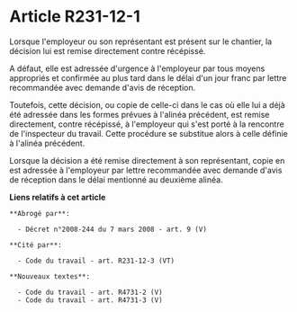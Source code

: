 # Article R231-12-1

Lorsque l'employeur ou son représentant est présent sur le chantier, la décision lui est remise directement contre récépissé.

A défaut, elle est adressée d'urgence à l'employeur par tous moyens appropriés et confirmée au plus tard dans le délai d'un
jour franc par lettre recommandée avec demande d'avis de réception.

Toutefois, cette décision, ou copie de celle-ci dans le cas où elle lui a déjà été adressée dans les formes prévues à
l'alinéa précédent, est remise directement, contre récépissé, à l'employeur qui s'est porté à la rencontre de l'inspecteur du
travail. Cette procédure se substitue alors à celle définie à l'alinéa précédent.

Lorsque la décision a été remise directement à son représentant, copie en est adressée à l'employeur par lettre recommandée
avec demande d'avis de réception dans le délai mentionné au deuxième alinéa.

**Liens relatifs à cet article**

	**Abrogé par**:

	  - Décret n°2008-244 du 7 mars 2008 - art. 9 (V)

	**Cité par**:

	  - Code du travail - art. R231-12-3 (VT)

	**Nouveaux textes**:

	  - Code du travail - art. R4731-2 (V)
	  - Code du travail - art. R4731-3 (V)
